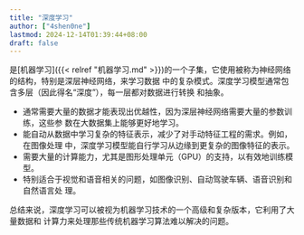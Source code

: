```yaml
---
title: "深度学习"
author: ["4shen0ne"]
lastmod: 2024-12-14T01:39:44+08:00
draft: false
---
```


是[机器学习]({{< relref "机器学习.md" >}})的一个子集，它使用被称为神经网络的结构，特别是深层神经网络，来学习数据
中的复杂模式。深度学习模型通常包含多层（因此得名“深度”），每一层都对数据进行转换
和抽象。

-   通常需要大量的数据才能表现出优越性，因为深层神经网络需要大量的参数训练，这些参
    数在大数据集上能够更好地学习。
-   能自动从数据中学习复杂的特征表示，减少了对手动特征工程的需求。例如，在图像处理
    中，深度学习模型能自行学习从边缘到更复杂的图像特征的表示。
-   需要大量的计算能力，尤其是图形处理单元（GPU）的支持，以有效地训练模型。
-   特别适合于视觉和语音相关的问题，如图像识别、自动驾驶车辆、语音识别和自然语言处
    理。

总结来说，深度学习可以被视为机器学习技术的一个高级和复杂版本，它利用了大量数据和
计算力来处理那些传统机器学习算法难以解决的问题。
